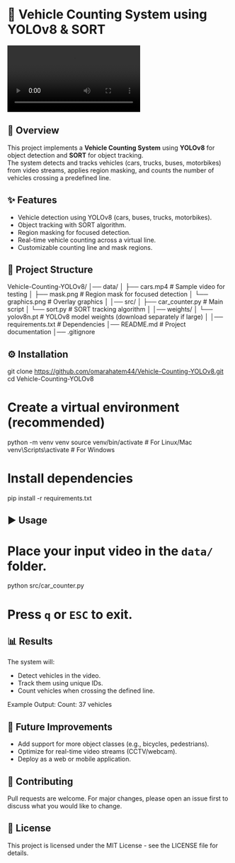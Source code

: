 # 🚗 Vehicle Counting System using YOLOv8 & SORT

![Demo](data/Cars.mp4)

## 📌 Overview
This project implements a **Vehicle Counting System** using **YOLOv8** for object detection and **SORT** for object tracking.  
The system detects and tracks vehicles (cars, trucks, buses, motorbikes) from video streams, applies region masking, and counts the number of vehicles crossing a predefined line.

## ✨ Features
- Vehicle detection using YOLOv8 (cars, buses, trucks, motorbikes).
- Object tracking with SORT algorithm.
- Region masking for focused detection.
- Real-time vehicle counting across a virtual line.
- Customizable counting line and mask regions.

## 📂 Project Structure
Vehicle-Counting-YOLOv8/
│── data/
│   ├── cars.mp4        # Sample video for testing
│   ├── mask.png        # Region mask for focused detection
│   └── graphics.png    # Overlay graphics
│
│── src/
│   ├── car_counter.py  # Main script
│   └── sort.py         # SORT tracking algorithm
│
│── weights/
│   └── yolov8n.pt      # YOLOv8 model weights (download separately if large)
│
│── requirements.txt    # Dependencies
│── README.md           # Project documentation
│── .gitignore

## ⚙️ Installation
git clone https://github.com/omarahatem44/Vehicle-Counting-YOLOv8.git
cd Vehicle-Counting-YOLOv8

# Create a virtual environment (recommended)
python -m venv venv
source venv/bin/activate   # For Linux/Mac
venv\Scripts\activate      # For Windows

# Install dependencies
pip install -r requirements.txt

## ▶️ Usage
# Place your input video in the `data/` folder.
python src/car_counter.py

# Press `q` or `ESC` to exit.

## 📊 Results
The system will:
- Detect vehicles in the video.
- Track them using unique IDs.
- Count vehicles when crossing the defined line.  

Example Output:
Count: 37 vehicles

## 📌 Future Improvements
- Add support for more object classes (e.g., bicycles, pedestrians).
- Optimize for real-time video streams (CCTV/webcam).
- Deploy as a web or mobile application.

## 🤝 Contributing
Pull requests are welcome. For major changes, please open an issue first to discuss what you would like to change.

## 📜 License
This project is licensed under the MIT License - see the LICENSE file for details.
